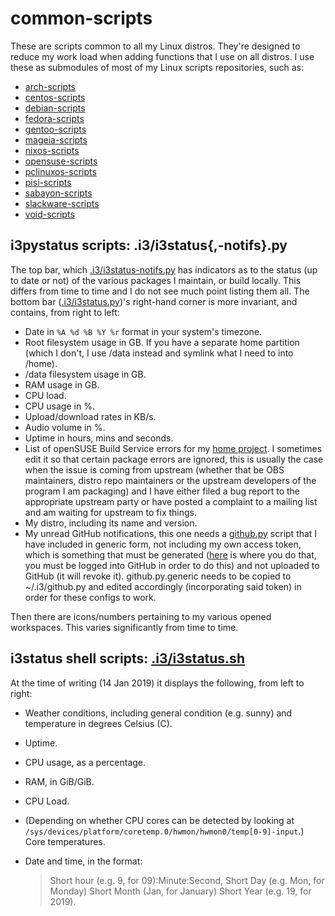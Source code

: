 # common-scripts

These are scripts common to all my Linux distros. They're designed to reduce my work load when adding functions that I use on all distros. I use these as submodules of most of my Linux scripts repositories, such as:

* [arch-scripts](https://github.com/fusion809/arch-scripts)
* [centos-scripts](https://github.com/fusion809/centos-scripts)
* [debian-scripts](https://github.com/fusion809/debian-scripts)
* [fedora-scripts](https://github.com/fusion809/fedora-scripts)
* [gentoo-scripts](https://github.com/fusion809/gentoo-scripts)
* [mageia-scripts](https://github.com/fusion809/mageia-scripts)
* [nixos-scripts](https://github.com/fusion809/nixos-scripts)
* [opensuse-scripts](https://github.com/fusion809/opensuse-scripts)
* [pclinuxos-scripts](https://github.com/fusion809/pclinuxos-scripts)
* [pisi-scripts](https://github.com/fusion809/pisi-scripts)
* [sabayon-scripts](https://github.com/fusion809/sabayon-scripts)
* [slackware-scripts](https://github.com/fusion809/slackware-scripts)
* [void-scripts](https://github.com/fusion809/void-scripts)

## i3pystatus scripts: .i3/i3status{,-notifs}.py

The top bar, which [.i3/i3status-notifs.py](.i3/i3status-notifs.py) has indicators as to the status (up to date or not) of the various packages I maintain, or build locally. This differs from time to time and I do not see much point listing them all. The bottom bar ([.i3/i3status.py](.i3/i3status.py))'s right-hand corner is more invariant, and contains, from right to left:

* Date in `%A %d %B %Y %r` format in your system's timezone. 
* Root filesystem usage in GB. If you have a separate home partition (which I don't, I use /data instead and symlink what I need to into /home).
* /data filesystem usage in GB.
* RAM usage in GB.
* CPU load.
* CPU usage in %.
* Upload/download rates in KB/s.
* Audio volume in %.
* Uptime in hours, mins and seconds.
* List of openSUSE Build Service errors for my [home project](https://build.opensuse.org/project/show/home:fusion809). I sometimes edit it so that certain package errors are ignored, this is usually the case when the issue is coming from upstream (whether that be OBS maintainers, distro repo maintainers or the upstream developers of the program I am packaging) and I have either filed a bug report to the appropriate upstream party or have posted a complaint to a mailing list and am waiting for upstream to fix things. 
* My distro, including its name and version.
* My unread GitHub notifications, this one needs a [github.py](https://github.com/fusion809/i3-configs/blob/archlinux/.i3/github.py.generic) script that I have included in generic form, not including my own access token, which is something that must be generated ([here](https://github.com/settings/tokens/new) is where you do that, you must be logged into GitHub in order to do this) and not uploaded to GitHub (it will revoke it). github.py.generic needs to be copied to ~/.i3/github.py and edited accordingly (incorporating said token) in order for these configs to work.

Then there are icons/numbers pertaining to my various opened workspaces. This varies significantly from time to time.

## i3status shell scripts: [.i3/i3status.sh](.i3/i3status.sh)

At the time of writing (14 Jan 2019) it displays the following, from left to right:

* Weather conditions, including general condition (e.g. sunny) and temperature in degrees Celsius (C).

* Uptime.

* CPU usage, as a percentage.

* RAM, in GiB/GiB. 

* CPU Load. 

* (Depending on whether CPU cores can be detected by looking at `/sys/devices/platform/coretemp.0/hwmon/hwmon0/temp[0-9]-input`.) Core temperatures.

* Date and time, in the format:
  > Short hour (e.g. 9, for 09):Minute:Second, Short Day (e.g. Mon, for Monday) Short Month (Jan, for January) Short Year (e.g. 19, for 2019).